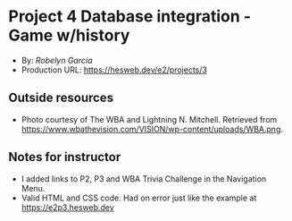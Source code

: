 # Project 4 Database integration - Game w/history
+ By: *Robelyn Garcia*
+ Production URL: <https://hesweb.dev/e2/projects/3>

## Outside resources
+ Photo courtesy of The WBA and Lightning N. Mitchell. Retrieved from <https://www.wbathevision.com/VISION/wp-content/uploads/WBA.png>. 

## Notes for instructor
+ I added links to P2, P3 and WBA Trivia Challenge in the Navigation Menu.
+ Valid HTML and CSS code. Had on error just like the example at <https://e2p3.hesweb.dev>
